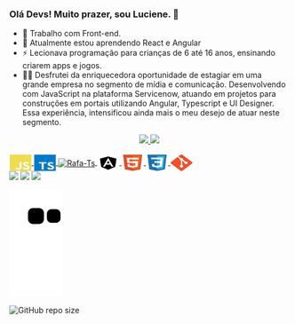 ### Olá Devs! Muito prazer, sou Luciene. 👋

- 🔭 Trabalho com Front-end.
- 🌱 Atualmente estou aprendendo React e Angular
- ⚡ Lecionava programação para crianças de 6 até 16 anos, ensinando criarem apps e jogos.
- 👩‍💻 Desfrutei da enriquecedora oportunidade de estagiar em uma grande empresa no segmento de mídia e comunicação. Desenvolvendo com JavaScript na plataforma Servicenow, atuando em projetos para construções em portais utilizando Angular, Typescript e UI Designer. Essa experiência, intensificou ainda mais o meu desejo de atuar neste segmento.


<div align="center">
  <a href="https://github.com/LucieneFreitas">
  <img height="180em" src="https://github-readme-stats.vercel.app/api?username=LucieneFreitas&show_icons=true&theme=dracula&include_all_commits=true&count_private=true"/>
  <img height="180em" src="https://github-readme-stats.vercel.app/api/top-langs/?username=LucieneFreitas&layout=compact&langs_count=7&theme=dracula"/>
</div>
  
  <div style="display: inline_block"><br>
  <img align="center" alt="Rafa-Js" height="30" width="40" src="https://raw.githubusercontent.com/devicons/devicon/master/icons/javascript/javascript-plain.svg">
  <img align="center" alt="Rafa-Ts" height="30" width="40" src="https://raw.githubusercontent.com/devicons/devicon/master/icons/typescript/typescript-plain.svg">
  <img align="center" alt="Rafa-Ts" height="30" width="40" src="https://raw.githubusercontent.com/devicons/devicon/master/icons/react/react-plain.svg">
  <img align="center" alt="Rafa-Ts" height="30" width="40" src="https://raw.githubusercontent.com/devicons/devicon/master/icons/angular/angular-plain.svg">
  <img align="center" alt="Rafa-HTML" height="30" width="40" src="https://raw.githubusercontent.com/devicons/devicon/master/icons/html5/html5-original.svg">
  <img align="center" alt="Rafa-CSS" height="30" width="40" src="https://raw.githubusercontent.com/devicons/devicon/master/icons/css3/css3-original.svg">
  <img align="center" alt="Rafa-CSS" height="30" width="40" src="https://raw.githubusercontent.com/devicons/devicon/master/icons/git/git-original.svg"> 
 
   <div> 
  <a href="https://www.youtube.com/channel/UCnb2brlYawwdeqzeiz07MAQ" target="_blank"><img src="https://img.shields.io/badge/YouTube-FF0000?style=for-the-badge&logo=youtube&logoColor=white" target="_blank"></a>
  <a href="https://www.instagram.com/lucienefreitas.rj/?hl=pt-br" target="_blank"><img src="https://img.shields.io/badge/-Instagram-%23E4405F?style=for-the-badge&logo=instagram&logoColor=white" target="_blank"></a>
 <a href="https://www.linkedin.com/in/luciene-freitas-0a11b941/" target="_blank"><img src="https://img.shields.io/badge/-LinkedIn-%230077B5?style=for-the-badge&logo=linkedin&logoColor=white" target="_blank"></a> 
 
  ![Snake animation](https://github.com/rafaballerini/rafaballerini/blob/output/github-contribution-grid-snake.svg)
 
</div>
    
  ![GitHub repo size](https://img.shields.io/github/repo-size/LucieneFreitas/LucieneFreitas)
    
